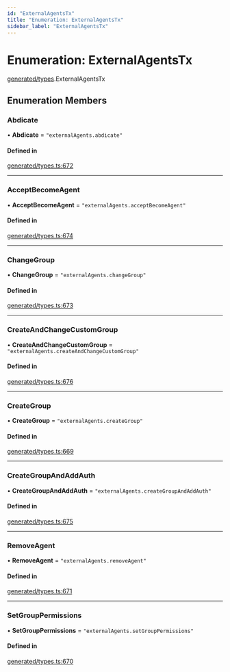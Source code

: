 ```yaml
---
id: "ExternalAgentsTx"
title: "Enumeration: ExternalAgentsTx"
sidebar_label: "ExternalAgentsTx"
---
```


# Enumeration: ExternalAgentsTx

[generated/types](../../../../modules/Generated/Types/Types.md).ExternalAgentsTx

## Enumeration Members

### Abdicate

• **Abdicate** = ``"externalAgents.abdicate"``

#### Defined in

[generated/types.ts:672](https://github.com/PolymeshAssociation/polymesh-sdk/blob/15be87e8/src/generated/types.ts#L672)

___

### AcceptBecomeAgent

• **AcceptBecomeAgent** = ``"externalAgents.acceptBecomeAgent"``

#### Defined in

[generated/types.ts:674](https://github.com/PolymeshAssociation/polymesh-sdk/blob/15be87e8/src/generated/types.ts#L674)

___

### ChangeGroup

• **ChangeGroup** = ``"externalAgents.changeGroup"``

#### Defined in

[generated/types.ts:673](https://github.com/PolymeshAssociation/polymesh-sdk/blob/15be87e8/src/generated/types.ts#L673)

___

### CreateAndChangeCustomGroup

• **CreateAndChangeCustomGroup** = ``"externalAgents.createAndChangeCustomGroup"``

#### Defined in

[generated/types.ts:676](https://github.com/PolymeshAssociation/polymesh-sdk/blob/15be87e8/src/generated/types.ts#L676)

___

### CreateGroup

• **CreateGroup** = ``"externalAgents.createGroup"``

#### Defined in

[generated/types.ts:669](https://github.com/PolymeshAssociation/polymesh-sdk/blob/15be87e8/src/generated/types.ts#L669)

___

### CreateGroupAndAddAuth

• **CreateGroupAndAddAuth** = ``"externalAgents.createGroupAndAddAuth"``

#### Defined in

[generated/types.ts:675](https://github.com/PolymeshAssociation/polymesh-sdk/blob/15be87e8/src/generated/types.ts#L675)

___

### RemoveAgent

• **RemoveAgent** = ``"externalAgents.removeAgent"``

#### Defined in

[generated/types.ts:671](https://github.com/PolymeshAssociation/polymesh-sdk/blob/15be87e8/src/generated/types.ts#L671)

___

### SetGroupPermissions

• **SetGroupPermissions** = ``"externalAgents.setGroupPermissions"``

#### Defined in

[generated/types.ts:670](https://github.com/PolymeshAssociation/polymesh-sdk/blob/15be87e8/src/generated/types.ts#L670)
